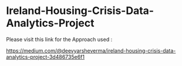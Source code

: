 # Ireland-Housing-Crisis-Data-Analytics-Project

Please visit this link for the Approach used :

https://medium.com/@deevyarsheverma/ireland-housing-crisis-data-analytics-project-3d486735e6f1
